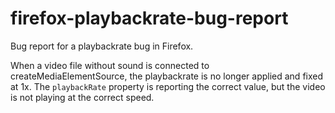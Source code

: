 # firefox-playbackrate-bug-report

Bug report for a playbackrate bug in Firefox.

When a video file without sound is connected to createMediaElementSource, the playbackrate is no longer applied and fixed at 1x. The `playbackRate` property is reporting the correct value, but the video is not playing at the correct speed.
